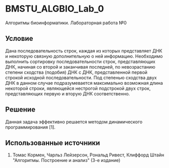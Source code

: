 # BMSTU_ALGBIO_Lab_0
Алгоритмы биоинформатики. Лабораторная работа №0

## Условие
Дана последовательность строк, каждая из которых представляет ДНК и некоторую связную дополнительную о ней информацию.
Необходимо выполнить сортировку последовательности строк, представляющих ДНК, начиная со второй и заканчивая последней,
по невозрастанию степени сходства (подобия) ДНК с ДНК, представленной первой строкой исходной последовательности.
Под степенью сходства двух ДНК в данном случае подразумевается максимально возможная длина некоторой строки, являющейся
нестрогой подстрокой двух строк, представляющих первую и вторую ДНК соответственно.

## Решение
Данная задача эффективно решается методом динамического программирования [1].

## Использованные источники
1. Томас Кормен, Чарльз Лейзерсон, Рональд Ривест, Клиффорд Штайн "Алгоритмы. Построение и анализ" (3-е издание)
